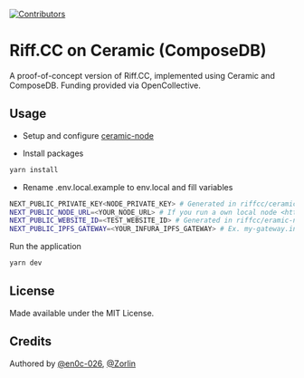 [![Contributors](https://img.shields.io/opencollective/all/riffcc?style=flat-square)](https://opencollective.com/riffcc)

# Riff.CC on Ceramic (ComposeDB)

A proof-of-concept version of Riff.CC, implemented using Ceramic and ComposeDB. Funding provided via OpenCollective.

## Usage

* Setup and configure [ceramic-node](https://github.com/riffcc/ceramic-node)

* Install packages
```bash
yarn install
```

* Rename .env.local.example to env.local and fill variables
```bash
NEXT_PUBLIC_PRIVATE_KEY<NODE_PRIVATE_KEY> # Generated in riffcc/ceramic-node repository via yarn run generate:private-key
NEXT_PUBLIC_NODE_URL=<YOUR_NODE_URL> # If you run a own local node <http://localhost:7007> , or an external node <http://<SERVER_PUBLIC_IP>:7007>
NEXT_PUBLIC_WEBSITE_ID=<TEST_WEBSITE_ID> # Generated in riffcc/eramic-node repository via yarn run generate:website
NEXT_PUBLIC_IPFS_GATEWAY=<YOUR_INFURA_IPFS_GATEWAY> # Ex. my-gateway.infura-ipfs.io
```

Run the application
```bash
yarn dev
```

## License
Made available under the MIT License.

## Credits
Authored by [@en0c-026](https://github.com/en0c-026), [@Zorlin](https://github.com/Zorlin)
